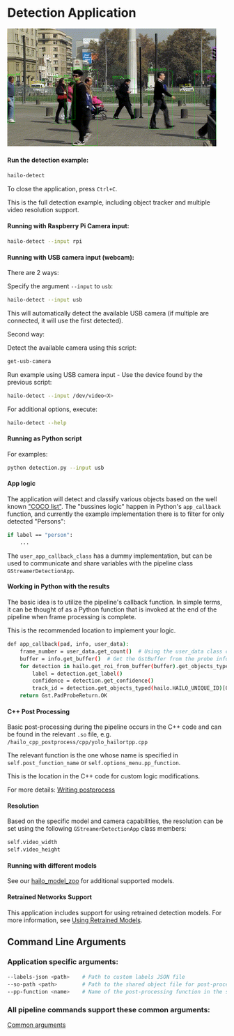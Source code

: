 # Detection Application

![Detection Example](../../../../doc/images/detection.gif)

#### Run the detection example:
```bash
hailo-detect
```
To close the application, press `Ctrl+C`.

This is the full detection example, including object tracker and multiple video resolution support.

#### Running with Raspberry Pi Camera input:
```bash
hailo-detect --input rpi
```

#### Running with USB camera input (webcam):
There are 2 ways:

Specify the argument `--input` to `usb`:
```bash
hailo-detect --input usb
```

This will automatically detect the available USB camera (if multiple are connected, it will use the first detected).

Second way:

Detect the available camera using this script:
```bash
get-usb-camera
```
Run example using USB camera input - Use the device found by the previous script:
```bash
hailo-detect --input /dev/video<X>
```

For additional options, execute:
```bash
hailo-detect --help
```

#### Running as Python script

For examples:
```bash
python detection.py --input usb
```

#### App logic

The application will detect and classify various objects based on the well known ["COCO list"](https://github.com/ultralytics/ultralytics/blob/main/ultralytics/cfg/datasets/coco.yaml). The "bussines logic" happen in Python's `app_callback` function, and currently the example implementation there is to filter for only detected "Persons":
```bash
if label == "person":
    ...
```
The `user_app_callback_class` has a dummy implementation, but can be used to communicate and share variables with the pipeline class `GStreamerDetectionApp`.

#### Working in Python with the results

The basic idea is to utilize the pipeline's callback function. In simple terms, it can be thought of as a Python function that is invoked at the end of the pipeline when frame processing is complete.

This is the recommended location to implement your logic.

```bash
def app_callback(pad, info, user_data):
    frame_number = user_data.get_count()  # Using the user_data class count frames
    buffer = info.get_buffer()  # Get the GstBuffer from the probe info
    for detection in hailo.get_roi_from_buffer(buffer).get_objects_typed(hailo.HAILO_DETECTION):
        label = detection.get_label()
        confidence = detection.get_confidence()
        track_id = detection.get_objects_typed(hailo.HAILO_UNIQUE_ID)[0].get_id()
    return Gst.PadProbeReturn.OK
```

#### C++ Post Processing

Basic post-processing during the pipeline occurs in the C++ code and can be found in the relevant `.so` file, e.g. `/hailo_cpp_postprocess/cpp/yolo_hailortpp.cpp`

The relevant function is the one whose name is specified in `self.post_function_name` or `self.options_menu.pp_function`.

This is the location in the C++ code for custom logic modifications.

For more details: [Writing postprocess](../../../../doc/developer_guide/writing_postprocess.md)

#### Resolution

Based on the specific model and camera capabilities, the resolution can be set using the following `GStreamerDetectionApp` class members:

```bash
self.video_width
self.video_height
```

#### Running with different models

See our [hailo_model_zoo](https://github.com/hailo-ai/hailo_model_zoo) for additional supported models.

#### Retrained Networks Support
This application includes support for using retrained detection models. For more information, see [Using Retrained Models](../../../../doc/developer_guide/retraining_example.md).

## Command Line Arguments

### Application specific arguments:
```bash
--labels-json <path>    # Path to custom labels JSON file
--so-path <path>        # Path to the shared object file for post-processing
--pp-function <name>    # Name of the post-processing function in the shared object file
```

### All pipeline commands support these common arguments:

[Common arguments](../../../../doc/user_guide/running_applications.md#command-line-argument-reference)